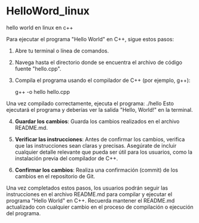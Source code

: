 # HelloWord_linux
hello world en linux en c++

Para ejecutar el programa "Hello World" en C++, sigue estos pasos:

1. Abre tu terminal o línea de comandos.
2. Navega hasta el directorio donde se encuentra el archivo de código fuente "hello.cpp".
3. Compila el programa usando el compilador de C++ (por ejemplo, g++):

   g++ -o hello hello.cpp

   
Una vez compilado correctamente, ejecuta el programa:
./hello
Esto ejecutará el programa y deberías ver la salida "Hello, World!" en la terminal.

4. **Guardar los cambios**: Guarda los cambios realizados en el archivo README.md.

5. **Verificar las instrucciones**: Antes de confirmar los cambios, verifica que las instrucciones sean claras y precisas. Asegúrate de incluir cualquier detalle relevante que pueda ser útil para los usuarios, como la instalación previa del compilador de C++.

6. **Confirmar los cambios**: Realiza una confirmación (commit) de los cambios en el repositorio de Git.

Una vez completados estos pasos, los usuarios podrán seguir las instrucciones en el archivo README.md para compilar y ejecutar el programa "Hello World" en C++. Recuerda mantener el README.md actualizado con cualquier cambio en el proceso de compilación o ejecución del programa.
